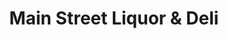---
title: "Main Street Liquor & Deli"
url: /caseville/main-street-liquor-und-deli/
shop: Spirituosen
---